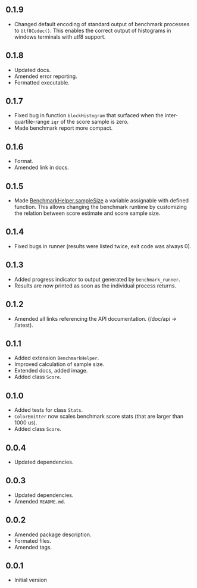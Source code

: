 ## 0.1.9
- Changed default encoding of standard output of benchmark processes
to `Utf8Codec()`. This enables the correct output of histograms in windows
terminals with utf8 support. 

## 0.1.8
- Updated docs.
- Amended error reporting.
- Formatted executable.

## 0.1.7
- Fixed bug in function `blockHistogram` that surfaced when the
inter-quartile-range `iqr` of the score sample is zero.
- Made benchmark report more compact.

## 0.1.6
- Format.
- Amended link in docs.

## 0.1.5
- Made [BenchmarkHelper.sampleSize][sampleSize] a variable assignable with
defined function. This allows changing the benchmark runtime by customizing
the relation between score estimate and score sample size.

## 0.1.4
- Fixed bugs in runner (results were listed twice, exit code was always 0).

## 0.1.3
- Added progress indicator to output generated by `benchmark_runner`.
- Results are now printed as soon as the individual process returns.


## 0.1.2
- Amended all links referencing the API documentation. (/doc/api -> /latest).

## 0.1.1
- Added extension `BenchmarkHelper`.
- Improved calculation of sample size.
- Extended docs, added image.
- Added class `Score`.

## 0.1.0
- Added tests for class `Stats`.
- `ColorEmitter` now scales benchmark score stats (that are larger than 1000 us).
- Added class `Score`.

## 0.0.4
- Updated dependencies.

## 0.0.3
- Updated dependencies.
- Amended `README.md`.

## 0.0.2
- Amended package description.
- Formated files.
- Amended tags.

## 0.0.1
- Initial version

[sampleSize]: https://pub.dev/documentation/benchmark_runner/latest/benchmark_runner/BenchmarkHelper/sampleSize.html
